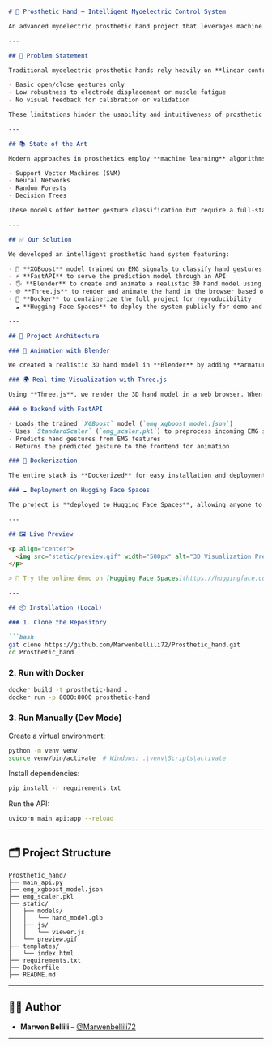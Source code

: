 ````markdown
# 🦾 Prosthetic Hand – Intelligent Myoelectric Control System

An advanced myoelectric prosthetic hand project that leverages machine learning (XGBoost), EMG signal processing, 3D real-time visualization, and web deployment.

---

## 🧩 Problem Statement

Traditional myoelectric prosthetic hands rely heavily on **linear control systems**, which limit the ability to perform complex movements. These conventional approaches are often constrained by:

- Basic open/close gestures only
- Low robustness to electrode displacement or muscle fatigue
- No visual feedback for calibration or validation

These limitations hinder the usability and intuitiveness of prosthetic hands for users who require more versatile, natural control.

---

## 📚 State of the Art

Modern approaches in prosthetics employ **machine learning** algorithms to interpret EMG (electromyographic) signals more effectively:

- Support Vector Machines (SVM)
- Neural Networks
- Random Forests
- Decision Trees

These models offer better gesture classification but require a full-stack implementation, including signal processing, model training, animation handling, and deployment.

---

## ✅ Our Solution

We developed an intelligent prosthetic hand system featuring:

- 🧠 **XGBoost** model trained on EMG signals to classify hand gestures
- ⚡ **FastAPI** to serve the prediction model through an API
- 🖐️ **Blender** to create and animate a realistic 3D hand model using bone rigging (armatures)
- 🌐 **Three.js** to render and animate the hand in the browser based on predictions
- 🐳 **Docker** to containerize the full project for reproducibility
- ☁️ **Hugging Face Spaces** to deploy the system publicly for demo and testing

---

## 🧱 Project Architecture

### 🎨 Animation with Blender

We created a realistic 3D hand model in **Blender** by adding **armatures** (bones) and creating movement animations corresponding to different hand gestures. These animations are exported and controlled dynamically.

### 🌍 Real-time Visualization with Three.js

Using **Three.js**, we render the 3D hand model in a web browser. When a prediction is made, the corresponding animation is triggered for immediate visual feedback.

### ⚙️ Backend with FastAPI

- Loads the trained `XGBoost` model (`emg_xgboost_model.json`)
- Uses `StandardScaler` (`emg_scaler.pkl`) to preprocess incoming EMG signals
- Predicts hand gestures from EMG features
- Returns the predicted gesture to the frontend for animation

### 🐳 Dockerization

The entire stack is **Dockerized** for easy installation and deployment. This ensures consistency across environments and simplifies hosting.

### ☁️ Deployment on Hugging Face Spaces

The project is **deployed to Hugging Face Spaces**, allowing anyone to try it out online without needing to set up anything locally.

---

## 🖼️ Live Preview

<p align="center">
  <img src="static/preview.gif" width="500px" alt="3D Visualization Preview" />
</p>

> 🔗 Try the online demo on [Hugging Face Spaces](https://huggingface.co/spaces/Marwenbellili72/Prosthetic_hand) *(if public)*

---

## 📦 Installation (Local)

### 1. Clone the Repository

```bash
git clone https://github.com/Marwenbellili72/Prosthetic_hand.git
cd Prosthetic_hand
````

### 2. Run with Docker

```bash
docker build -t prosthetic-hand .
docker run -p 8000:8000 prosthetic-hand
```

### 3. Run Manually (Dev Mode)

Create a virtual environment:

```bash
python -m venv venv
source venv/bin/activate  # Windows: .\venv\Scripts\activate
```

Install dependencies:

```bash
pip install -r requirements.txt
```

Run the API:

```bash
uvicorn main_api:app --reload
```

---

## 🗂️ Project Structure

```
Prosthetic_hand/
├── main_api.py
├── emg_xgboost_model.json
├── emg_scaler.pkl
├── static/
│   ├── models/
│   │   └── hand_model.glb
│   ├── js/
│   │   └── viewer.js
│   └── preview.gif
├── templates/
│   └── index.html
├── requirements.txt
├── Dockerfile
├── README.md
```

---

## 👨‍🔬 Author

* **Marwen Bellili** – [@Marwenbellili72](https://github.com/Marwenbellili72)

---

